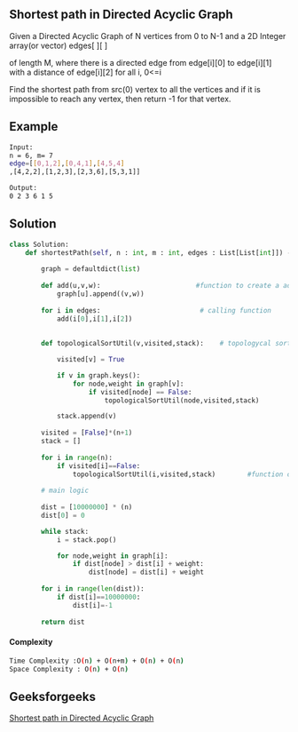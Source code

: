 ## Shortest path in Directed Acyclic Graph
Given a Directed Acyclic Graph of N vertices from 0 to N-1 and a 2D Integer array(or vector) edges[ ][ ] 

of length M, where there is a directed edge from edge[i][0] to edge[i][1] with a distance of edge[i][2] for all i, 0<=i

Find the shortest path from src(0) vertex to all the vertices and if it is impossible to reach any vertex, then return -1 for that vertex.

## Example 

```bash
Input:
n = 6, m= 7
edge=[[0,1,2],[0,4,1],[4,5,4]
,[4,2,2],[1,2,3],[2,3,6],[5,3,1]]

Output:
0 2 3 6 1 5
```

## Solution 

```python
class Solution:
    def shortestPath(self, n : int, m : int, edges : List[List[int]]) -> List[int]:
        
        graph = defaultdict(list)
        
        def add(u,v,w):                        #function to create a adj matrix
            graph[u].append((v,w))                
            
        for i in edges:                         # calling function 
            add(i[0],i[1],i[2])
            
            
        def topologicalSortUtil(v,visited,stack):    # topologycal sort using dfs gives the stack

            visited[v] = True

            if v in graph.keys():
                for node,weight in graph[v]:
                    if visited[node] == False:
                        topologicalSortUtil(node,visited,stack)

            stack.append(v)
            
        visited = [False]*(n+1)
        stack = []
        
        for i in range(n):
            if visited[i]==False:
                topologicalSortUtil(i,visited,stack)        #function call for topoligical sort
        
        # main logic
        
        dist = [10000000] * (n)
        dist[0] = 0

        while stack:
            i = stack.pop()

            for node,weight in graph[i]:
                if dist[node] > dist[i] + weight:
                    dist[node] = dist[i] + weight
        
        for i in range(len(dist)):
            if dist[i]==10000000:
                dist[i]=-1
                
        return dist
 ```
#### Complexity
```bash
Time Complexity :O(n) + O(n+m) + O(n) + O(n)
Space Complexity : O(n) + O(n)
```

## Geeksforgeeks
[Shortest path in Directed Acyclic Graph](https://practice.geeksforgeeks.org/problems/shortest-path-in-undirected-graph/1)

